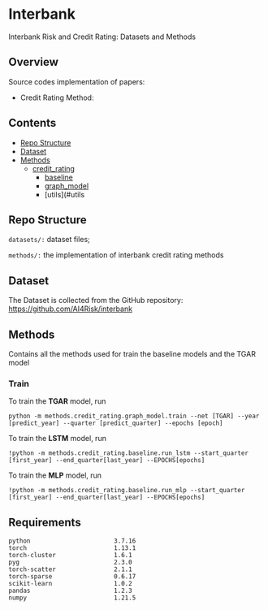 # Interbank

Interbank Risk and Credit Rating: Datasets and Methods

## Overview

Source codes implementation of papers:

- Credit Rating Method:
  
## Contents

- [Repo Structure](#repo-structure)
- [Dataset](#dataset)
- [Methods](#methods)
  - [credit_rating](#credit_rating)
    - [baseline](#baseline)
    - [graph_model](#graph_model)
    - [utils](#utils

## Repo Structure

`datasets/:` dataset files;

`methods/:` the implementation of interbank credit rating methods

## Dataset

The Dataset is collected from the GitHub repository: https://github.com/AI4Risk/interbank
## Methods

Contains all the methods used for train the baseline models and the TGAR model

### Train

To train the **TGAR** model, run

```
python -m methods.credit_rating.graph_model.train --net [TGAR] --year [predict_year] --quarter [predict_quarter] --epochs [epoch] 
```

To train the **LSTM** model, run
```
!python -m methods.credit_rating.baseline.run_lstm --start_quarter [first_year] --end_quarter[last_year] --EPOCHS[epochs] 
```

To train the **MLP** model, run
```
!python -m methods.credit_rating.baseline.run_mlp --start_quarter [first_year] --end_quarter[last_year] --EPOCHS[epochs]
```


## Requirements

```
python                       3.7.16
torch                        1.13.1
torch-cluster                1.6.1
pyg                          2.3.0
torch-scatter                2.1.1
torch-sparse                 0.6.17
scikit-learn                 1.0.2
pandas                       1.2.3
numpy                        1.21.5
```


## 
